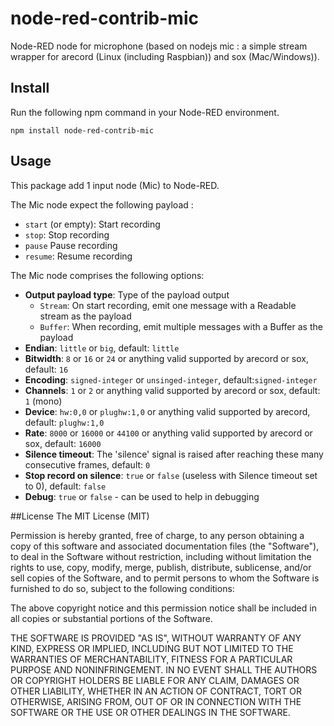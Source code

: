 # node-red-contrib-mic

Node-RED node for microphone (based on nodejs mic : a simple stream wrapper for arecord (Linux (including Raspbian)) and sox (Mac/Windows)).

## Install
Run the following npm command in your Node-RED environment.
```
npm install node-red-contrib-mic
```

## Usage
This package add 1 input node (Mic) to Node-RED.

The Mic node expect the following payload :
* `start` (or empty): Start recording
* `stop`: Stop recording
* `pause` Pause recording
* `resume`: Resume recording

The Mic node comprises the following options:

* **Output payload type**: Type of the payload output
    * `Stream`: On start recording, emit one message with a Readable stream as the payload
    * `Buffer`: When recording, emit multiple messages with a Buffer as the payload
* **Endian**: `little` or `big`, default: `little`
* **Bitwidth**: `8` or `16` or `24` or anything valid supported by arecord or sox, default: `16`
* **Encoding**: `signed-integer` or `unsinged-integer`, default:`signed-integer`
* **Channels**: `1` or `2` or anything valid supported by arecord or sox, default: `1` (mono)
* **Device**: `hw:0,0` or `plughw:1,0` or anything valid supported by arecord, default: `plughw:1,0`
* **Rate**: `8000` or `16000` or `44100` or anything valid supported by arecord or sox, default: `16000`
* **Silence timeout**: The 'silence' signal is raised after reaching these many consecutive frames, default: `0`
* **Stop record on silence**: `true` or `false` (useless with Silence timeout set to 0), default: `false`
* **Debug**: `true` or `false` - can be used to help in debugging


##License
The MIT License (MIT)

Permission is hereby granted, free of charge, to any person obtaining a copy of this software and associated documentation files (the "Software"), to deal in the Software without restriction, including without limitation the rights to use, copy, modify, merge, publish, distribute, sublicense, and/or sell copies of the Software, and to permit persons to whom the Software is furnished to do so, subject to the following conditions:

The above copyright notice and this permission notice shall be included in all copies or substantial portions of the Software.

THE SOFTWARE IS PROVIDED "AS IS", WITHOUT WARRANTY OF ANY KIND, EXPRESS OR IMPLIED, INCLUDING BUT NOT LIMITED TO THE WARRANTIES OF MERCHANTABILITY, FITNESS FOR A PARTICULAR PURPOSE AND NONINFRINGEMENT. IN NO EVENT SHALL THE AUTHORS OR COPYRIGHT HOLDERS BE LIABLE FOR ANY CLAIM, DAMAGES OR OTHER LIABILITY, WHETHER IN AN ACTION OF CONTRACT, TORT OR OTHERWISE, ARISING FROM, OUT OF OR IN CONNECTION WITH THE SOFTWARE OR THE USE OR OTHER DEALINGS IN THE SOFTWARE.
